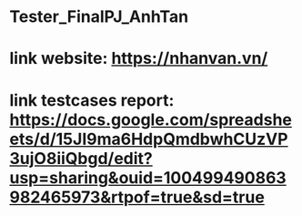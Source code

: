# Tester_FinalPJ_AnhTan
# link website: https://nhanvan.vn/
# link testcases report: https://docs.google.com/spreadsheets/d/15JI9ma6HdpQmdbwhCUzVP3ujO8iiQbgd/edit?usp=sharing&ouid=100499490863982465973&rtpof=true&sd=true

